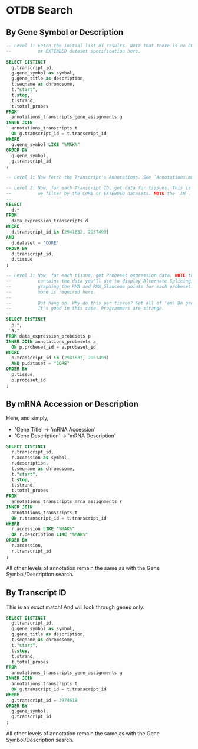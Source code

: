 # OTDB Search

## By Gene Symbol or Description

```sql
-- Level 1: Fetch the initial list of results. Note that there is no CORE
--          or EXTENDED dataset specification here.
--
SELECT DISTINCT
  g.transcript_id,
  g.gene_symbol as symbol,
  g.gene_title as description,
  t.seqname as chromosome,
  t."start",
  t.stop,
  t.strand,
  t.total_probes
FROM
  annotations_transcripts_gene_assignments g
INNER JOIN
  annotations_transcripts t
  ON g.transcript_id = t.transcript_id
WHERE
  g.gene_symbol LIKE "%MAK%"
ORDER BY
  g.gene_symbol,
  g.transcript_id
;

-- Level 1: Now fetch the Transcript's Annotations. See `Annotations.md`

-- Level 2: Now, for each Transcript ID, get data for tissues. This is where
--          we filter by the CORE or EXTENDED datasets. NOTE the 'IN`. Be greedy!
--
SELECT
  d.*
FROM
  data_expression_transcripts d
WHERE
  d.transcript_id in (2941632, 2957499)
AND
  d.dataset = 'CORE'
ORDER BY
  d.transcript_id,
  d.tissue
;

-- Level 3: Now, for each tissue, get Probeset expression data. NOTE that this already
--          contains the data you'll use to display Alternate Splicing, which is simply
--          graphing the RMA and RMA_Glaucoma points for each probeset! Nothing
--          more is required here.
--
--          But hang on. Why do this per tissue? Get all of 'em! Be greedy!
--          It's good in this case. Programmers are strange.
--
SELECT DISTINCT
  p.*,
  a.*
FROM data_expression_probesets p
INNER JOIN annotations_probesets a
  ON p.probeset_id = a.probeset_id
WHERE
  p.transcript_id in (2941632, 2957499)
  AND p.dataset = "CORE"
ORDER BY
  p.tissue,
  p.probeset_id
;
```

## By mRNA Accession or Description

Here, and simply,

- 'Gene Title' → 'mRNA Accession'
- 'Gene Description' → 'mRNA Description'

```sql
SELECT DISTINCT
  r.transcript_id,
  r.accession as symbol,
  r.description,
  t.seqname as chromosome,
  t."start",
  t.stop,
  t.strand,
  t.total_probes
FROM
  annotations_transcripts_mrna_assignments r
INNER JOIN
  annotations_transcripts t
  ON r.transcript_id = t.transcript_id
WHERE
  r.accession LIKE "%MAK%"
  OR r.description LIKE "%MAK%"
ORDER BY
  r.accession,
  r.transcript_id
;
```

All other levels of annotation remain the same as with the Gene Symbol/Description search.

## By Transcript ID

This is an _exact_ match! And will look through genes only.

```sql
SELECT DISTINCT
  g.transcript_id,
  g.gene_symbol as symbol,
  g.gene_title as description,
  t.seqname as chromosome,
  t."start",
  t.stop,
  t.strand,
  t.total_probes
FROM
  annotations_transcripts_gene_assignments g
INNER JOIN
  annotations_transcripts t
  ON g.transcript_id = t.transcript_id
WHERE
  g.transcript_id = 3974618
ORDER BY
  g.gene_symbol,
  g.transcript_id
;
```

All other levels of annotation remain the same as with the Gene Symbol/Description search.
